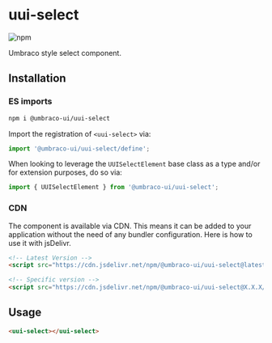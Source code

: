 # uui-select

![npm](https://img.shields.io/npm/v/@umbraco-ui/uui-select?logoColor=%231B264F)

Umbraco style select component.

## Installation

### ES imports

```zsh
npm i @umbraco-ui/uui-select
```

Import the registration of `<uui-select>` via:

```javascript
import '@umbraco-ui/uui-select/define';
```

When looking to leverage the `UUISelectElement` base class as a type and/or for extension purposes, do so via:

```javascript
import { UUISelectElement } from '@umbraco-ui/uui-select';
```

### CDN

The component is available via CDN. This means it can be added to your application without the need of any bundler configuration. Here is how to use it with jsDelivr.

```html
<!-- Latest Version -->
<script src="https://cdn.jsdelivr.net/npm/@umbraco-ui/uui-select@latest/dist/uui-select.min.js"></script>

<!-- Specific version -->
<script src="https://cdn.jsdelivr.net/npm/@umbraco-ui/uui-select@X.X.X/dist/uui-select.min.js"></script>
```

## Usage

```html
<uui-select></uui-select>
```
